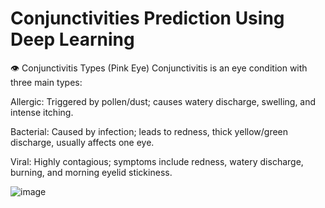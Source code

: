 # Conjunctivities Prediction Using Deep Learning
👁️ Conjunctivitis Types (Pink Eye)
Conjunctivitis is an eye condition with three main types:

Allergic: Triggered by pollen/dust; causes watery discharge, swelling, and intense itching.

Bacterial: Caused by infection; leads to redness, thick yellow/green discharge, usually affects one eye.

Viral: Highly contagious; symptoms include redness, watery discharge, burning, and morning eyelid stickiness.

![image](https://github.com/user-attachments/assets/3d585f0a-1080-4fa3-a42a-f2afa959fd6a)
